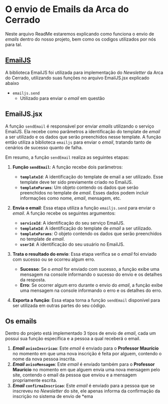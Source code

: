 # O envio de Emails da Arca do Cerrado

Neste arquivo ReadMe estaremos explicando como funciona o envio de *emails* dentro do nosso projeto, bem como os codigos utilizados por nós para tal.


## [EmailJS](https://www.emailjs.com/)

 A biblioteca EmailJS foi utilizada para implementação do *Newsletter* da Arca do Cerrado, utilizando suas funções no arquivo EmailJS.jsx explicado abaixo
 * `emailjs.send`
    * Utilizado para enviar o *email* em questão

## EmailJS.jsx

A função `sendEmail` é responsável por enviar *emails* utilizando o serviço EmailJS. Ela recebe como parâmetros a identificação do template de *email* a ser utilizado e os dados que serão preenchidos nesse template. A função então utiliza a biblioteca `emailjs` para enviar o *email*, tratando tanto de cenários de sucesso quanto de falha.

Em resumo, a função `sendEmail` realiza as seguintes etapas:
    
1.  **Função `sendEmail`**: A função recebe dois parâmetros:
    
    -   **`templateId`**: A identificação do template de email a ser utilizado. Esse template deve ter sido previamente criado no EmailJS.
    -   **`templateParams`**: Um objeto contendo os dados que serão preenchidos no template de *email*. Esses dados podem incluir informações como nome, *email*, mensagem, etc.
2.  **Envia o email**: Essa etapa utiliza a função `emailjs.send` para enviar o *email*. A função recebe os seguintes argumentos:
    
    -   **`serviceId`**: A identificação do seu serviço EmailJS.
    -   **`templateId`**: A identificação do template de *email* a ser utilizado.
    -   **`templateParams`**: O objeto contendo os dados que serão preenchidos no template de *email*.
    -   **`userId`**: A identificação do seu usuário no EmailJS.
3.  **Trata o resultado do envio**: Essa etapa verifica se o *email* foi enviado com sucesso ou se ocorreu algum erro.
    
    -   **Sucesso**: Se o *email* for enviado com sucesso, a função exibe uma mensagem na console informando o sucesso do envio e os detalhes da resposta.
    -   **Erro**: Se ocorrer algum erro durante o envio do *email*, a função exibe uma mensagem na console informando o erro e os detalhes do erro.
4.  **Exporta a função**: Essa etapa torna a função `sendEmail` disponível para ser utilizada em outras partes do seu código.
    
    
## Os emails
Dentro do projeto está implementado 3 tipos de envio de *email*, cada um possui sua função específica e a pessoa a qual receberá o email.
1.  ***Email*  `avisoInscricao`**: Este *email* é enviado para o **Professor Maurício** no momento em que uma nova inscrição é feita por alguem, contendo o nome da nova pessoa inscrita.
2. ***Email* `avisoMensagem`**:  Este *email* é enviado também para o **Professor Maurício** no momento em que alguem envia uma nova mensagem pelo site, contendo o email da pessoa que enviou e a mensagem propriamente escrita.
3. ***Email* `confirmaInscricao`**: Este *email* é enviado para a pessoa que se inscreveu no *Newsletter* do site, ele apenas informa da confirmação da inscrição no sistema de envio de *ema
